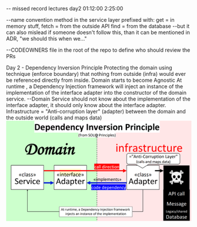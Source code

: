 -- missed record lectures
day2
01:12:00
2:25:00

--name convention method in the service layer prefixed with:
get = in memory stuff,
fetch = from the outside API
find = from the database
--but it can also mislead if someone doesn't follow this, than it can be mentioned in ADR,  "we should this when we..."

--CODEOWNERS file in the root of the repo to define who should review the PRs

Day 2 - Dependency Inversion Principle
Protecting the domain using technique (enforce boundary) that nothing from outside (infra) would ever be referenced directly from inside.
Domain starts to become Agnostic
At runtime , a Dependency Injection framework will inject an instance of the implementation of the interface adapter into the constructor of the domain service.
--Domain Service should not know about the implementation of the interface adapter, it should only know about the interface adapter.
Infrastructure = "Anti-corruption layer" (adapter) between the domain and the outside world (calls and maps data)
![img.png](img.png)